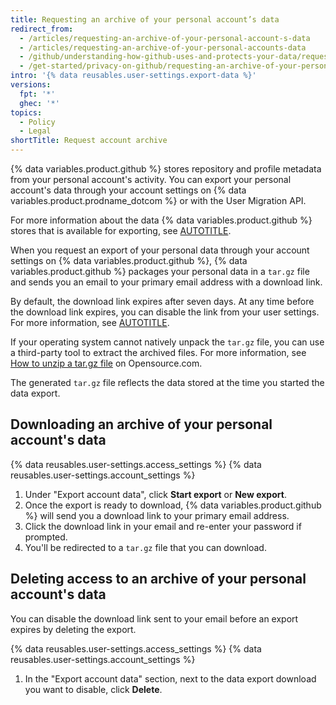 ```yaml
---
title: Requesting an archive of your personal account’s data
redirect_from:
  - /articles/requesting-an-archive-of-your-personal-account-s-data
  - /articles/requesting-an-archive-of-your-personal-accounts-data
  - /github/understanding-how-github-uses-and-protects-your-data/requesting-an-archive-of-your-personal-accounts-data
  - /get-started/privacy-on-github/requesting-an-archive-of-your-personal-accounts-data
intro: '{% data reusables.user-settings.export-data %}'
versions:
  fpt: '*'
  ghec: '*'
topics:
  - Policy
  - Legal
shortTitle: Request account archive
---
```


{% data variables.product.github %} stores repository and profile metadata from your personal account's activity. You can export your personal account's data through your account settings on {% data variables.product.prodname_dotcom %} or with the User Migration API.

For more information about the data {% data variables.product.github %} stores that is available for exporting, see [AUTOTITLE](/rest/migrations#download-a-user-migration-archive).

When you request an export of your personal data through your account settings on {% data variables.product.github %}, {% data variables.product.github %} packages your personal data in a `tar.gz` file and sends you an email to your primary email address with a download link.

By default, the download link expires after seven days. At any time before the download link expires, you can disable the link from your user settings. For more information, see [AUTOTITLE](/get-started/archiving-your-github-personal-account-and-public-repositories/requesting-an-archive-of-your-personal-accounts-data#deleting-access-to-an-archive-of-your-personal-accounts-data).

If your operating system cannot natively unpack the `tar.gz` file, you can use a third-party tool to extract the archived files. For more information, see [How to unzip a tar.gz file](https://opensource.com/article/17/7/how-unzip-targz-file) on Opensource.com.

The generated `tar.gz` file reflects the data stored at the time you started the data export.

## Downloading an archive of your personal account's data

{% data reusables.user-settings.access_settings %}
{% data reusables.user-settings.account_settings %}
1. Under "Export account data", click **Start export** or **New export**.
1. Once the export is ready to download, {% data variables.product.github %} will send you a download link to your primary email address.
1. Click the download link in your email and re-enter your password if prompted.
1. You'll be redirected to a `tar.gz` file that you can download.

## Deleting access to an archive of your personal account's data

You can disable the download link sent to your email before an export expires by deleting the export.

{% data reusables.user-settings.access_settings %}
{% data reusables.user-settings.account_settings %}
1. In the "Export account data" section, next to the data export download you want to disable, click **Delete**.
